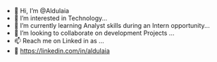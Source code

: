 - 👋 Hi, I’m @Aldulaia
- 👀 I’m interested in Technology...
- 🌱 I’m currently learning Analyst skills during an Intern opportunity...
- 💞️ I’m looking to collaborate on development Projects ...
- 📫 Reach me on Linked in as ... 
- 🔗 https://linkedin.com/in/aldulaia

<!---
Aldulaia/Aldulaia is a ✨ special ✨ repository because its `README.md` (this file) appears on your GitHub profile.
--->
